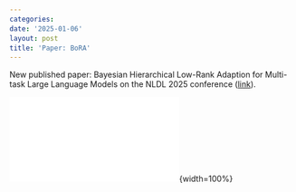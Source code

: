```yaml
---
categories:
date: '2025-01-06'
layout: post
title: 'Paper: BoRA'
---
```

New published paper: Bayesian Hierarchical Low-Rank Adaption for Multi-task Large Language Models on the NLDL 2025 conference ([link](https://arxiv.org/pdf/2407.15857)).

![](bora-poster.pdf){width=100%}